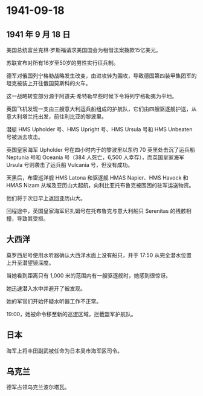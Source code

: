 # 1941-09-18

## 1941 年 9 月 18 日

美国总统富兰克林·罗斯福请求美国国会为租借法案拨款15亿美元。

苏联宣布对所有16岁至50岁的男性实行征兵制。

德军对俄国列宁格勒战略发生改变，由进攻转为围攻，导致德国第四装甲集团军的坦克被装上开往俄国莫斯科的火车。

这一战略转变部分源于阿道夫·希特勒早些时候下令将列宁格勒夷为平地。

英国飞机发现一支由三艘意大利运兵船组成的护航队，它们由四艘驱逐舰护送，从意大利塔兰托出发，前往利比亚的黎波里。

潜艇 HMS Upholder 号、HMS Upright 号、HMS Ursula 号和 HMS Unbeaten
号被派去攻击。

英国皇家海军 Upholder 号在四小时内于的黎波里以东约 70 英里处击沉了运兵船
Neptunia 号和 Oceania 号（384 人死亡，6,500 人幸存），而英国皇家海军
Ursula 号则袭击了运兵船 Vulcania 号，但没有成功。

天黑后，布雷巡洋舰 HMS Latona 和驱逐舰 HMAS Napier、HMS Havock 和 HMAS
Nizam 从埃及亚历山大起航，向利比亚托布鲁克被围困的驻军运送物资。

他们将于次日早上返回亚历山大。

回程途中，英国皇家海军尼扎姆号在托布鲁克与意大利船只 Serenitas
的残骸相撞，导致其受损。

## 大西洋

莫罗西尼号使用水听器确认大西洋水面上没有船只，并于 17:50
从完全潜水位置上升至潜望镜深度。

当她看到距离只有 1,000 米的范围内有一艘驱逐舰时，她感到很惊讶。

她迅速潜入水中并避开了被发现。

她的军官们开始怀疑水听器工作不正常。

19:00，她被命令移至新的巡逻区域，拦截盟军护航队。

## 日本

海军上将丰田副武被任命为日本吴市海军区司令。

## 乌克兰

德军占领乌克兰波尔塔瓦。

